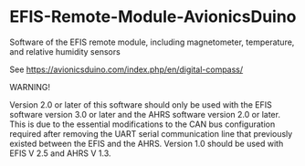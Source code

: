 # EFIS-Remote-Module-AvionicsDuino
Software of the EFIS remote module, including magnetometer, temperature, and relative humidity sensors

See https://avionicsduino.com/index.php/en/digital-compass/

WARNING!

Version 2.0 or later of this software should only be used with the EFIS software version 3.0 or later and the AHRS software version 2.0 or later. 
This is due to the essential modifications to the CAN bus configuration required after removing the UART serial communication line that previously existed between the EFIS and the AHRS.
Version 1.0 should be used with EFIS V 2.5 and AHRS V 1.3.

